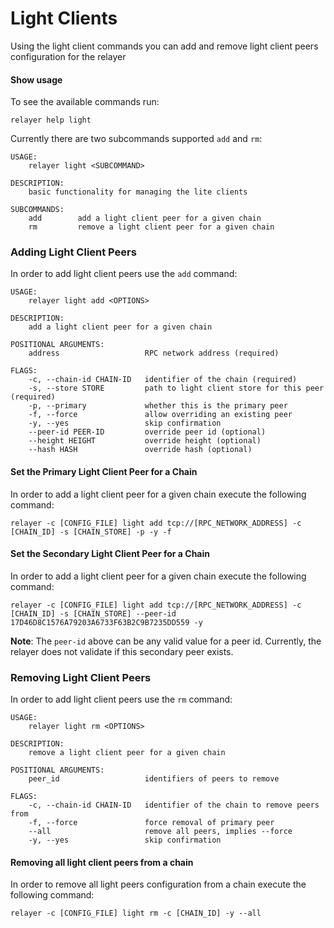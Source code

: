 # Light Clients

Using the light client commands you can add and remove light client peers configuration for the relayer

#### Show usage

To see the available commands run:

```shell
relayer help light
```

Currently there are two subcommands supported `add` and `rm`:

```shell
USAGE:
    relayer light <SUBCOMMAND>

DESCRIPTION:
    basic functionality for managing the lite clients

SUBCOMMANDS:
    add        add a light client peer for a given chain
    rm         remove a light client peer for a given chain

```

### Adding Light Client Peers

In order to add light client peers use the `add` command:

```shell
USAGE:
    relayer light add <OPTIONS>

DESCRIPTION:
    add a light client peer for a given chain

POSITIONAL ARGUMENTS:
    address                   RPC network address (required)
                              
FLAGS:
    -c, --chain-id CHAIN-ID   identifier of the chain (required)
    -s, --store STORE         path to light client store for this peer (required)
    -p, --primary             whether this is the primary peer
    -f, --force               allow overriding an existing peer
    -y, --yes                 skip confirmation
    --peer-id PEER-ID         override peer id (optional)
    --height HEIGHT           override height (optional)
    --hash HASH               override hash (optional)
```


#### Set the Primary Light Client Peer for a Chain

In order to add a light client peer for a given chain execute the following command:

```shell
relayer -c [CONFIG_FILE] light add tcp://[RPC_NETWORK_ADDRESS] -c [CHAIN_ID] -s [CHAIN_STORE] -p -y -f
```

#### Set the Secondary Light Client Peer for a Chain

In order to add a light client peer for a given chain execute the following command:

```shell
relayer -c [CONFIG_FILE] light add tcp://[RPC_NETWORK_ADDRESS] -c [CHAIN_ID] -s [CHAIN_STORE] --peer-id 17D46D8C1576A79203A6733F63B2C9B7235DD559 -y
```

__Note__: The `peer-id` above can be any valid value for a peer id. Currently, the relayer does not validate if this secondary peer exists.

### Removing Light Client Peers

In order to add light client peers use the `rm` command:

```shell
USAGE:
    relayer light rm <OPTIONS>

DESCRIPTION:
    remove a light client peer for a given chain

POSITIONAL ARGUMENTS:
    peer_id                   identifiers of peers to remove
                              
FLAGS:
    -c, --chain-id CHAIN-ID   identifier of the chain to remove peers from
    -f, --force               force removal of primary peer
    --all                     remove all peers, implies --force
    -y, --yes                 skip confirmation

```

#### Removing all light client peers from a chain

In order to remove all light peers configuration from a chain execute the following command:

```shell
relayer -c [CONFIG_FILE] light rm -c [CHAIN_ID] -y --all
```